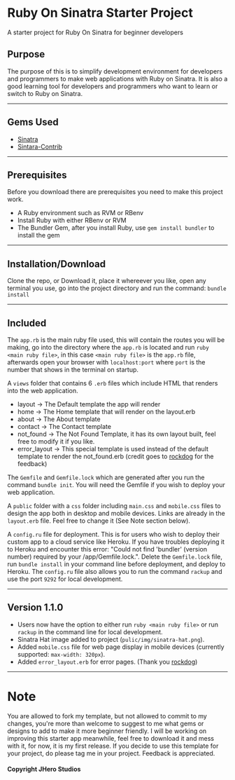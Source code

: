 # Ruby On Sinatra Starter Project
A starter project for Ruby On Sinatra for beginner developers

## Purpose
The purpose of this is to simplify development environment for developers and programmers to make web applications with Ruby on Sinatra.
It is also a good learning tool for developers and programmers who want to learn or switch to Ruby on Sinatra.

---
## Gems Used
- [Sinatra](https://sinatrarb.com/)
- [Sintara-Contrib](http://sinatrarb.com/contrib/multi_route)

---
## Prerequisites
Before you download there are prerequisites you need to make this project work.
- A Ruby environment such as RVM or RBenv
- Install Ruby with either RBenv or RVM
- The Bundler Gem, after you install Ruby, use `gem install bundler` to install the gem

---
## Installation/Download
Clone the repo, or Download it, place it whereever you like, open any terminal you use, go into the project directory and run the command:
```bundle install```

---
## Included
The `app.rb` is the main ruby file used, this will contain the routes you will be making, go into the directory where the `app.rb` is located and run `ruby <main ruby file>`, in this case `<main ruby file>` is the `app.rb` file, afterwards open your browser with `localhost:port` where `port` is the number that shows in the terminal on startup.

A `views` folder that contains 6 `.erb` files which include HTML that renders into the web application.
- layout    -> The Default template the app will render
- home      -> The Home template that will render on the layout.erb
- about     -> The About template
- contact   -> The Contact template
- not_found -> The Not Found Template, it has its own layout built, feel free to modify it if you like.
- error_layout -> This special template is used instead of the default template to render the not_found.erb (credit goes to [rockdog](https://github.com/rockdog) for the feedback)

The `Gemfile` and `Gemfile.lock` which are generated after you run the command `bundle init`. You will need the Gemfile if you wish to deploy your web application.

A `public` folder with a `css` folder including `main.css` and `mobile.css` files to design the app both in desktop and mobile devices. Links are already in the `layout.erb` file. Feel free to change it (See Note section below).

A `config.ru` file for deployment. This is for users who wish to deploy their custom app to a cloud service like Heroku. If you have troubles deploying it to Heroku and encounter this error: "Could not find 'bundler' (version number) required by your /app/Gemfile.lock.". Delete the `Gemfile.lock` file, run `bundle install` in your command line before deployment, and deploy to Heroku. The `config.ru` file also allows you to run the command `rackup` and use the port `9292` for local development.

---
## Version 1.1.0
- Users now have the option to either run `ruby <main ruby file>` or run `rackup` in the command line for local development.
- Sinatra Hat image added to project (`pulic/img/sinatra-hat.png`).
- Added `mobile.css` file for web page display in mobile devices (currently supported: `max-width: 320px`).
- Added `error_layout.erb` for error pages. (Thank you [rockdog](https://github.com/rockdog))

---
# Note
You are allowed to fork my template, but not allowed to commit to my changes, you're more than welcome to suggest to me what gems or designs to add to make it more beginner friendly. I will be working on improving this starter app meanwhile, feel free to download it and mess with it, for now, it is my first release. If you decide to use this template for your project, do please tag me in your project. Feedback is appreciated.

#### Copyright JHero Studios